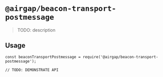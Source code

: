 # `@airgap/beacon-transport-postmessage`

> TODO: description

## Usage

```
const beaconTransportPostmessage = require('@airgap/beacon-transport-postmessage');

// TODO: DEMONSTRATE API
```
